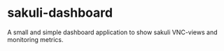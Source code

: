 # sakuli-dashboard
A small and simple dashboard application to show sakuli VNC-views and monitoring metrics.
